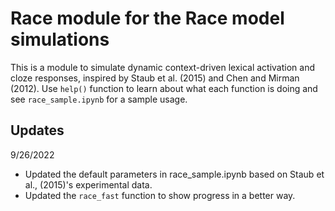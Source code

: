 # Race module for the Race model simulations
This is a module to simulate dynamic context-driven lexical activation and cloze responses, inspired by Staub et al. (2015) and Chen and Mirman (2012).
Use `help()` function to learn about what each function is doing and see `race_sample.ipynb` for a sample usage.



## Updates

9/26/2022

- Updated the default parameters in race_sample.ipynb based on Staub et al., (2015)'s experimental data.
- Updated the `race_fast` function to show progress in a better way.
